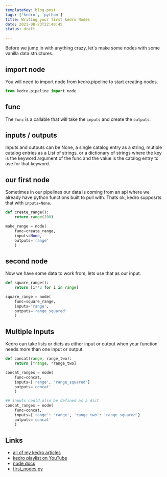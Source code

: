 ```yaml
---
templateKey: blog-post
tags: ['kedro', 'python']
title: Writing your first kedro Nodes
date: 2021-08-23T22:40:45
status: draft

---
```


Before we jump in with anything crazy, let's make some nodes with some vanilla
data structures.

## import node

You will need to import node from kedro.pipeline to start creating nodes.

``` python
from kedro.pipeline import node
```

## func

The `func` is a callable that will take the `inputs` and create the `outputs`.

## inputs / outputs

Inputs and outputs can be None, a single catalog entry as a string, mutiple
catalog entries as a List of strings, or a dictionary of strings where the key
is the keyword argument of the func and the value is the catalog entry to use
for that keyword.

## our first node

Sometimes in our pipelines our data is coming from an api where we already have
python functions built to pull with.  Thats ok, kedro supposrts that with
`inputs=None`.

``` python
def create_range():
    return range(100)

make_range = node(
    func=create_range,
    inputs=None,
    outputs='range'
    )
```

## second node

Now we have some data to work from, lets use that as our input.

``` python
def square_range():
    return [i**2 for i in range]

square_range = node(
    func=square_range,
    inputs='range',
    outputs='range_squared'
    )
```

## Multiple Inputs

Kedro can take lists or dicts as either input or output when your function
needs more than one input or output.


``` python
def concat(range, range_two):
    return [*range, *range_two]

concat_ranges = node(
    func=concat,
    inputs=['range', 'range_squared']
    outputs='concat'
    )

## inputs could also be defined as a dict
concat_ranges = node(
    func=concat,
    inputs={'range': 'range', 'range_two': 'range_squared'}
    outputs='concat'
    )
```

## Links

* [all of my kedro articles](https://waylonwalker.com/kedro/)
* [kedro playlist on YouTube](https://www.youtube.com/watch?v=bw5_FWDVRpU&list=PLTRNG6WIHETCoPt5gAKYSH_HCZvE_r41n)
* [node docs](https://kedro.readthedocs.io/en/stable/kedro.pipeline.node.html)
* [first_nodes.py](https://gist.github.com/WaylonWalker/347b32c6ae7b799d1e0853c3811a98de)

